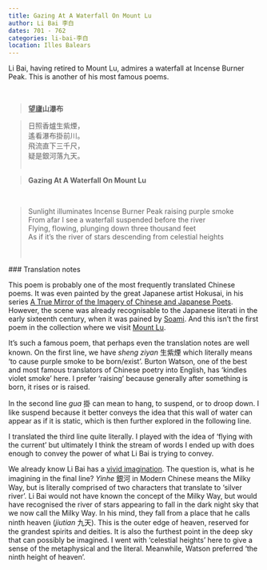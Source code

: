 ```yaml
---
title: Gazing At A Waterfall On Mount Lu
author: Li Bai 李白 
dates: 701 - 762
categories: li-bai-李白
location: Illes Balears
---
```

Li Bai, having retired to Mount Lu, admires a waterfall at Incense Burner Peak<!--more-->.  This is another of his most famous poems.
  
<br>
  
>**望廬山瀑布**

  

> 日照香爐生紫煙，<br>
> 遙看瀑布掛前川。<br>
> 飛流直下三千尺，<br>
> 疑是銀河落九天。<br><br>

>**Gazing At A Waterfall On Mount Lu**
<br>      
    
> Sunlight illuminates Incense Burner Peak raising purple smoke <br>
> From afar I see a waterfall suspended before the river <br>
> Flying, flowing, plunging down three thousand feet <br>
> As if it’s the river of stars descending from celestial heights <br><br><br>

<p class="post-title divided p-name"></p>    
### Translation notes

This poem is probably one of the most frequently translated Chinese poems. It was even painted by the great Japanese artist Hokusai, in his series [A True Mirror of the Imagery of Chinese and Japanese Poets](https://allenartcollection.oberlin.edu/objects/10887/the-chinese-poet-li-bai-viewing-a-waterfall-from-the-series). However, the scene was already recognisable to the Japanese literati in the early sixteenth century, when it was pained by [Soami](https://searchcollection.asianart.org/objects/7734/li-bai-viewing-the-waterfall-at-mt-lu). And this isn’t the first poem in the collection where we visit [Mount Lu](/read/index.html?poem=/poets/su-shi-蘇軾/mount-lu's-misty-rain-and-the-tides-in-zhejiang).
  
It’s such a famous poem, that perhaps even the translation notes are well known. On the first line, we have *sheng ziyan* 生紫煙 which literally means ‘to cause purple smoke to be born/exist’. Burton Watson, one of the best and most famous translators of Chinese poetry into English, has ‘kindles violet smoke’ here. I prefer ‘raising’ because generally after something is born, it rises or is raised.

In the second line *gua* 掛 can mean to hang, to suspend, or to droop down. I like suspend because it better conveys the idea that this wall of water can appear as if it is static, which is then further explored in the following line.

I translated the third line quite literally. I played with the idea of ‘flying with the current’ but ultimately I think the stream of words I ended up with does enough to convey the power of what Li Bai is trying to convey.

We already know Li Bai has a [vivid imagination](/read/index.html?poem=/poets/li-bai-李白/ballad-on-leaving-a-voyage-of-tianmu-mountain-in-a-dream). The question is, what is he imagining in the final line? *Yinhe* 銀河 in Modern Chinese means the Milky Way, but is literally comprised of two characters that translate to ‘silver river’. Li Bai would not have known the concept of the Milky Way, but would have recognised the river of stars appearing to fall in the dark night sky that we now call the Milky Way. In his mind, they fall from a place that he calls ninth heaven (*jiutian* 九天). This is the outer edge of heaven, reserved for the grandest spirits and deities. It is also the furthest point in the deep sky that can possibly be imagined. I went with ‘celestial heights’ here to give a sense of the metaphysical and the literal. Meanwhile, Watson preferred ‘the ninth height of heaven’.